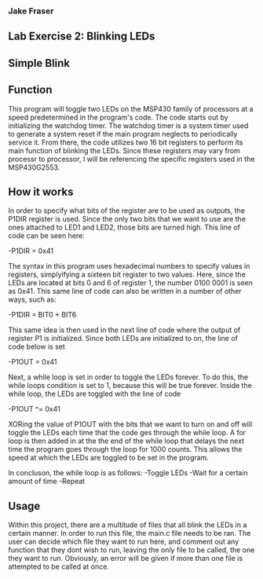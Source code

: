 ### Jake Fraser

## Lab Exercise 2: Blinking LEDs
## Simple Blink

## Function
This program will toggle two LEDs on the MSP430 family of processors at a speed predetermined in the program's code. The code starts out by initializing the watchdog timer.
The watchdog timer is a system timer used to generate a system reset if the main program neglects to periodically service it. 
From there, the code utilizes two 16 bit registers to perform its main function of blinking the LEDs. Since these registers may vary from processr to processor, 
I will be referencing the specific registers used in the MSP430G2553.  

## How it works
In order to specify what bits of the register are to be used as outputs, the P1DIR register is used. Since the only two bits that we want to use are the ones attached to
LED1 and LED2, those bits are turned high. This line of code can be seen here:

-P1DIR = 0x41

The syntax in this program uses hexadecimal numbers to specify values in registers, simplyifying a sixteen bit register to two values. Here, since the LEDs are located at 
bits 0 and 6 of register 1, the number 0100 0001 is seen as 0x41. This same line of code can also be written in a number of other ways, such as:

-P1DIR = BIT0 + BIT6

This same idea is then used in the next line of code where the output of register P1 is initialized. Since both LEDs are initialized to on, the line of code below is set

-P1OUT = 0x41

Next, a while loop is set in order to toggle the LEDs forever. To do this, the while loops condition is set to 1, because this will be true forever. 
Inside the while loop, the LEDs are toggled with the line of code

-P1OUT ^= 0x41

XORing the value of P1OUT with the bits that we want to turn on and off will toggle the LEDs each time that the code ges through the while loop. A for loop is then added 
in at the the end of the while loop that delays the next time the program goes through the loop for 1000 counts. This allows the speed at which the LEDs are toggled to be set in the program.

In concluson, the while loop is as follows:
	-Toggle LEDs
	-Wait for a certain amount of time
	-Repeat


## Usage
Within this project, there are a multitude of files that all blink the LEDs in a certain manner. In order to run this file, the main.c file needs to be ran.
The user can decide which file they want to run here, and comment out any function that they dont wish to run, leaving the only file to be called, the one they want to run.
Obviously, an error will be given if more than one file is attempted to be called at once. 


